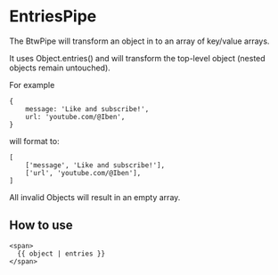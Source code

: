 # EntriesPipe

The BtwPipe will transform an object in to an array of key/value arrays.  

It uses Object.entries() and will transform the top-level object (nested objects remain untouched).

For example
```
{
    message: 'Like and subscribe!',
    url: 'youtube.com/@Iben',
}
```
will format to:
```
[
    ['message', 'Like and subscribe!'],
    ['url', 'youtube.com/@Iben'],
]
```

All invalid Objects will result in an empty array.

## How to use
```angular2html
<span>
  {{ object | entries }}
</span>
```


